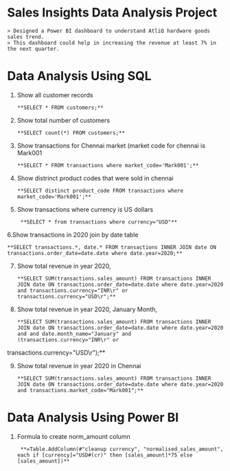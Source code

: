 # Sales Insights Data Analysis Project

    > Designed a Power BI dashboard to understand AtliQ hardware goods sales trend.
    > This dashboard could help in increasing the revenue at least 7% in the next quarter.
    
# Data Analysis Using SQL
1. Show all customer records

       **SELECT * FROM customers;**

2. Show total number of customers

       **SELECT count(*) FROM customers;**

3. Show transactions for Chennai market (market code for chennai is Mark001

       **SELECT * FROM transactions where market_code='Mark001';**

4. Show distrinct product codes that were sold in chennai

       **SELECT distinct product_code FROM transactions where market_code='Mark001';**

5. Show transactions where currency is US dollars

        **SELECT * from transactions where currency="USD"**

  6.Show transactions in 2020 join by date table

    **SELECT transactions.*, date.* FROM transactions INNER JOIN date ON transactions.order_date=date.date where date.year=2020;**
    
7. Show total revenue in year 2020,

       **SELECT SUM(transactions.sales_amount) FROM transactions INNER JOIN date ON transactions.order_date=date.date where date.year=2020 and transactions.currency="INR\r" or transactions.currency="USD\r";**

8. Show total revenue in year 2020, January Month,

       **SELECT SUM(transactions.sales_amount) FROM transactions INNER JOIN date ON transactions.order_date=date.date where date.year=2020 and and date.month_name="January" and (transactions.currency="INR\r" or       
  transactions.currency="USD\r");**

9. Show total revenue in year 2020 in Chennai

       **SELECT SUM(transactions.sales_amount) FROM transactions INNER JOIN date ON transactions.order_date=date.date where date.year=2020 and transactions.market_code="Mark001";**

# Data Analysis Using Power BI
1. Formula to create norm_amount column
   
        **=Table.AddColumn(#"cleanup currency", "normalised_sales_amount", each if [currency]="USD#(cr)" then [sales_amount]*75 else [sales_amount])**
